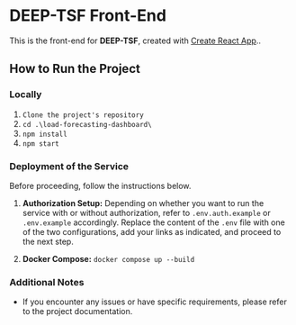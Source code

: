 # DEEP-TSF Front-End

This is the front-end for **DEEP-TSF**, created with [Create React App](https://github.com/facebook/create-react-app)..

## How to Run the Project

### Locally

1. `Clone the project's repository`
2. `cd .\load-forecasting-dashboard\`
3. `npm install`
4. `npm start`

### Deployment of the Service

Before proceeding, follow the instructions below.

1. **Authorization Setup:**
   Depending on whether you want to run the service with or without authorization, refer to `.env.auth.example`
   or `.env.example` accordingly. Replace the content of the `.env` file with one of the two configurations, add your
   links as indicated, and proceed to the next step.

2. **Docker Compose:** `docker compose up --build`

### Additional Notes

- If you encounter any issues or have specific requirements, please refer to the project documentation.
